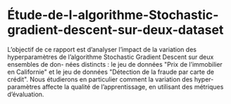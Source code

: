# Étude-de-l-algorithme-Stochastic-gradient-descent-sur-deux-dataset
L’objectif de ce rapport est d’analyser l’impact de la variation des hyperparamètres de l’algorithme Stochastic Gradient Descent sur deux ensembles de don- nées distincts : le jeu de données "Prix de l’immobilier en Californie" et le jeu de
données "Détection de la fraude par carte de crédit". Nous étudierons en particulier
comment la variation des hyper-paramètres affecte la qualité de l’apprentissage, en
utilisant des métriques d’évaluation.
